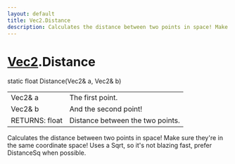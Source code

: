 ```yaml
---
layout: default
title: Vec2.Distance
description: Calculates the distance between two points in space! Make sure they're in the same coordinate space! Uses a Sqrt, so it's not blazing fast, prefer DistanceSq when possible.
---
```

# [Vec2]({{site.url}}/Pages/Reference/Vec2.html).Distance

<div class='signature' markdown='1'>
static float Distance(Vec2& a, Vec2& b)
</div>

|  |  |
|--|--|
|Vec2& a|The first point.|
|Vec2& b|And the second point!|
|RETURNS: float|Distance between the two points.|

Calculates the distance between two points in space! Make sure they're in the
same coordinate space! Uses a Sqrt, so it's not blazing fast, prefer DistanceSq when possible.



